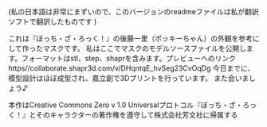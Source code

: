 (私の日本語は非常にまずいので、このバージョンのreadmeファイルは私が翻訳ソフトで翻訳したものです )

これは『ぼっち・ざ・ろっく！』の後藤一里（ポッキーちゃん）の外観を参考にして作ったマスクです。
私はここでマスクのモデルソースファイルを公開します。フォーマットはstl、step、shaprを含みます。プレビューへのリンクhttps//collaborate.shapr3d.com/v/DHqntqE_hvSeg23CvOqDg
今日までに、模型設計はほぼ成型され、嘉立創で3Dプリントを行っています。
また会いましょう♪

本作はCreative Commons Zero v 1.0 Universalプロトコル『ぼっち・ざ・ろっく！』とそのキャラクターの著作権を遵守して株式会社芳文社に帰属する 
